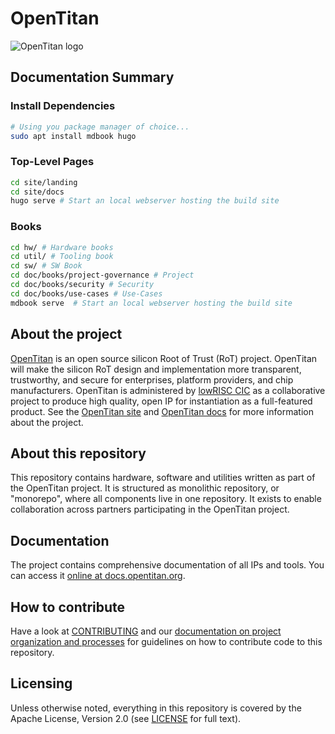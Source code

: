# OpenTitan

![OpenTitan logo](https://docs.opentitan.org/doc/opentitan-logo.png)

## Documentation Summary

### Install Dependencies
```sh
# Using you package manager of choice...
sudo apt install mdbook hugo
```

### Top-Level Pages
```sh
cd site/landing
cd site/docs
hugo serve # Start an local webserver hosting the build site
```
### Books
```sh
cd hw/ # Hardware books
cd util/ # Tooling book
cd sw/ # SW Book
cd doc/books/project-governance # Project
cd doc/books/security # Security
cd doc/books/use-cases # Use-Cases
mdbook serve  # Start an local webserver hosting the build site
```

## About the project

[OpenTitan](https://opentitan.org) is an open source silicon Root of Trust
(RoT) project.  OpenTitan will make the silicon RoT design and implementation
more transparent, trustworthy, and secure for enterprises, platform providers,
and chip manufacturers.  OpenTitan is administered by [lowRISC
CIC](https://www.lowrisc.org) as a collaborative project to produce high
quality, open IP for instantiation as a full-featured product. See the
[OpenTitan site](https://opentitan.org/) and [OpenTitan
docs](https://docs.opentitan.org) for more information about the project.

## About this repository

This repository contains hardware, software and utilities written as part of the
OpenTitan project. It is structured as monolithic repository, or "monorepo",
where all components live in one repository. It exists to enable collaboration
across partners participating in the OpenTitan project.

## Documentation

The project contains comprehensive documentation of all IPs and tools. You can
access it [online at docs.opentitan.org](https://docs.opentitan.org/).

## How to contribute

Have a look at [CONTRIBUTING](https://github.com/lowRISC/opentitan/blob/master/CONTRIBUTING.md) and our [documentation on
project organization and processes](https://docs.opentitan.org/doc/project/)
for guidelines on how to contribute code to this repository.

## Licensing

Unless otherwise noted, everything in this repository is covered by the Apache
License, Version 2.0 (see [LICENSE](https://github.com/lowRISC/opentitan/blob/master/LICENSE) for full text).

